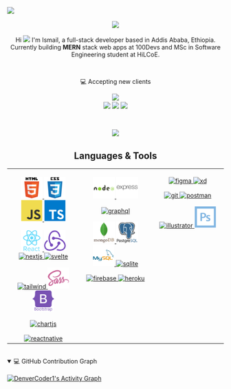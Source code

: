 <br>
<img align="center" src="https://user-images.githubusercontent.com/78016027/170264246-0c1093bd-7d2d-4ecf-8112-6b9ad78dcd70.svg"/>
<br>
<br>
<div align="center">
    <img src="https://readme-typing-svg.herokuapp.com?font=Sora&duration=3000&color=03AAB4&background=FFFFFF00&center=true&lines=Software+Engineer;UI%2FUX+Designer;Design+and+Development">
</div>
<p align="center">Hi <img src="https://media.giphy.com/media/hvRJCLFzcasrR4ia7z/giphy.gif" width="15px"> I'm Ismail, a full-stack developer based in Addis Ababa, Ethiopia. <br>Currently 
<!-- <p>learning <strong>Flutter</strong> &</p> -->
building <strong>MERN</strong> stack web apps at 100Devs and MSc in Software Engineering student at HiLCoE. </p>
</div>

<br>
<p align="center">
💻 Accepting new clients
<br>
<p align='center'>
    <a href="mailto:ismailydev@gmail.com"><img height="30" src="https://img.shields.io/badge/-ismailydev@gmail.com-0d1117?logo=gmail&style=flat-square"></a>
    <br>
    <a href="https://www.linkedin.com/in/ismailydev"><img height="30" src="https://img.shields.io/badge/-ismailydev-0d1117?logo=linkedin&style=flat-square"></a>
    <a href="https://twitter.com/ismailydev"><img height="30" src="https://img.shields.io/badge/-ismailydev-0d1117?logo=twitter&style=flat-square"></a>
    <a href="https://github.com/ismailydev"><img height="30" src="https://img.shields.io/badge/-ismailydev-0d1117?logo=github&style=flat-square"></a>
</p>
<!-- <p align="center"> Check out <a href="https://ismailydev.netlify.app">my portfolio</a> for more information!</p> -->

<br>
<p align="center">
<img src="https://github-readme-streak-stats.herokuapp.com?user=ismailydev&theme=tokyonight&hide_border=true&date_format=M%20j%5B%2C%20Y%5D&background=0d1117&ring=03AAB4&border=03AAB4&dates=648688&fire=03AAB4&currStreakLabel=03AAB4&currStreakNum=03AAB4&sideLabels=AFE4E8&sideNums=AFE4E8">

<!-- <img src="https://github-readme-stats.vercel.app/api?username=ismailydev&show_icons=true&title_color=03AAB4&icon_color=03AAB4&text_color=AFE4E8&bg_color=0d1117"> -->

<h2 align="center" color="white">Languages & Tools</h2>

<div align="center">
<table>
	<tr>
		<td valign="top" width="33%">
			<br>
			<div align="center" >
<a href="https://www.w3.org/html/" target="_blank" rel="noreferrer"> <img src="https://raw.githubusercontent.com/devicons/devicon/master/icons/html5/html5-original-wordmark.svg" alt="html5" width="50" height="50"/>
</a>
<a href="https://www.w3schools.com/css/" target="_blank" rel="noreferrer"> <img src="https://raw.githubusercontent.com/devicons/devicon/master/icons/css3/css3-original-wordmark.svg" alt="css3" width="50" height="50"/>
</a>
<a href="https://developer.mozilla.org/en-US/docs/Web/JavaScript" target="_blank" rel="noreferrer"> <img src="https://raw.githubusercontent.com/devicons/devicon/master/icons/javascript/javascript-original.svg" alt="javascript" width="50" height="50"/>
</a>
<a href="https://www.typescriptlang.org/" target="_blank" rel="noreferrer"> <img src="https://raw.githubusercontent.com/devicons/devicon/master/icons/typescript/typescript-original.svg" alt="typescript" width="50" height="50"/>
</a>
<br>
<br>
<a href="https://reactjs.org/" target="_blank" rel="noreferrer"> <img src="https://raw.githubusercontent.com/devicons/devicon/master/icons/react/react-original-wordmark.svg" alt="react" width="50" height="50"/>
</a>
<a href="https://redux.js.org" target="_blank" rel="noreferrer"> <img src="https://raw.githubusercontent.com/devicons/devicon/master/icons/redux/redux-original.svg" alt="redux" width="50" height="50"/>
</a>
<a href="https://nextjs.org/" target="_blank" rel="noreferrer"> <img src="https://cdn.worldvectorlogo.com/logos/nextjs-2.svg" alt="nextjs" width="50" height="50"/>
</a>
<a href="https://svelte.dev" target="_blank" rel="noreferrer"> <img src="https://upload.wikimedia.org/wikipedia/commons/1/1b/Svelte_Logo.svg" alt="svelte" width="50" height="50"/>
</a>
<br>
<br>
<a href="https://tailwindcss.com/" target="_blank" rel="noreferrer"> <img src="https://www.vectorlogo.zone/logos/tailwindcss/tailwindcss-icon.svg" alt="tailwind" width="50" height="50"/>
</a>
<a href="https://sass-lang.com" target="_blank" rel="noreferrer"> <img src="https://raw.githubusercontent.com/devicons/devicon/master/icons/sass/sass-original.svg" alt="sass" width="50" height="50"/>
</a>
<a href="https://getbootstrap.com" target="_blank" rel="noreferrer"> <img src="https://raw.githubusercontent.com/devicons/devicon/master/icons/bootstrap/bootstrap-plain-wordmark.svg" alt="bootstrap" width="50" height="50"/>
<br>
<br>
</a>
<a href="https://www.chartjs.org" target="_blank" rel="noreferrer"> <img src="https://www.chartjs.org/media/logo-title.svg" alt="chartjs" width="50" height="50"/>
</a>
<br>
<br>
<a href="https://reactnative.dev/" target="_blank" rel="noreferrer"> <img src="https://reactnative.dev/img/header_logo.svg" alt="reactnative" width="50" height="50"/>
</a>
			</div>
		</td>		
		<td valign="top" width="33%">
			<br>
			 <div align="center">
<a href="https://nodejs.org" target="_blank" rel="noreferrer"> <img src="https://raw.githubusercontent.com/devicons/devicon/master/icons/nodejs/nodejs-original-wordmark.svg" alt="nodejs" width="50" height="50"/>
</a>
<a href="https://expressjs.com" target="_blank" rel="noreferrer"> <img src="https://raw.githubusercontent.com/devicons/devicon/master/icons/express/express-original-wordmark.svg" alt="express" width="50" height="50"/>
</a>
<br>
<br>
<a href="https://graphql.org" target="_blank" rel="noreferrer"> <img src="https://www.vectorlogo.zone/logos/graphql/graphql-icon.svg" alt="graphql" width="50" height="50"/>
</a>
<br>
<br>
<a href="https://www.mongodb.com/" target="_blank" rel="noreferrer"> <img src="https://raw.githubusercontent.com/devicons/devicon/master/icons/mongodb/mongodb-original-wordmark.svg" alt="mongodb" width="50" height="50"/>
</a>
<a href="https://www.postgresql.org" target="_blank" rel="noreferrer"> <img src="https://raw.githubusercontent.com/devicons/devicon/master/icons/postgresql/postgresql-original-wordmark.svg" alt="postgresql" width="50" height="50"/>
</a>
<br>
<a href="https://www.mysql.com/" target="_blank" rel="noreferrer"> <img src="https://raw.githubusercontent.com/devicons/devicon/master/icons/mysql/mysql-original-wordmark.svg" alt="mysql" width="50" height="50"/>
</a>
<a href="https://www.sqlite.org/" target="_blank" rel="noreferrer"> <img src="https://www.vectorlogo.zone/logos/sqlite/sqlite-icon.svg" alt="sqlite" width="50" height="50"/>
</a>
<br>
<br>
<a href="https://firebase.google.com/" target="_blank" rel="noreferrer"> <img src="https://www.vectorlogo.zone/logos/firebase/firebase-icon.svg" alt="firebase" width="50" height="50"/>
</a>
<a href="https://heroku.com" target="_blank" rel="noreferrer"> <img src="https://www.vectorlogo.zone/logos/heroku/heroku-icon.svg" alt="heroku" width="50" height="50"/>
</a>
			</div>
		</td>
        <td valign="top" width="33%">
			<br>
			 <div align="center">
<a href="https://www.figma.com/" target="_blank" rel="noreferrer"> <img src="https://www.vectorlogo.zone/logos/figma/figma-icon.svg" alt="figma" width="50" height="50"/>
</a>
<a href="https://www.adobe.com/products/xd.html" target="_blank" rel="noreferrer"> <img src="https://cdn.worldvectorlogo.com/logos/adobe-xd.svg" alt="xd" width="50" height="50"/>
</a>
<br>
<br>
<a href="https://git-scm.com/" target="_blank" rel="noreferrer"> <img src="https://www.vectorlogo.zone/logos/git-scm/git-scm-icon.svg" alt="git" width="50" height="50"/>
</a>
<a href="https://postman.com" target="_blank" rel="noreferrer"> <img src="https://www.vectorlogo.zone/logos/getpostman/getpostman-icon.svg" alt="postman" width="50" height="50"/>
</a>
<br>
<br>
<a href="https://www.adobe.com/in/products/illustrator.html" target="_blank" rel="noreferrer"> <img src="https://www.vectorlogo.zone/logos/adobe_illustrator/adobe_illustrator-icon.svg" alt="illustrator" width="50" height="50"/>
</a>
<a href="https://www.photoshop.com/en" target="_blank" rel="noreferrer"> <img src="https://raw.githubusercontent.com/devicons/devicon/master/icons/photoshop/photoshop-line.svg" alt="photoshop" width="50" height="50"/>
</a>
<br>
<br>	
			</div>
		</td>
	</tr>
</table>
</div>

</br>

<!-- <p align="center">
 <img src="https://raw.githubusercontent.com/8bithemant/8bithemant/master/svg/dev/languages/html.svg" alt="Twitter" style="vertical-align:top; margin:4px"><img src="https://raw.githubusercontent.com/8bithemant/8bithemant/master/svg/dev/languages/csharp.svg"alt="Twitter" style="vertical-align:top; margin:4px"><img src="https://raw.githubusercontent.com/8bithemant/8bithemant/master/svg/dev/languages/js.svg" alt="Twitter" style="vertical-align:top; margin:4px"><img src="https://raw.githubusercontent.com/8bithemant/8bithemant/master/svg/dev/languages/python.svg" alt="Twitter" style="vertical-align:top; margin:4px"><img src="https://raw.githubusercontent.com/8bithemant/8bithemant/master/svg/dev/frameworks/react.svg" alt="Twitter" style="vertical-align:top; margin:4px"><img src="https://raw.githubusercontent.com/8bithemant/8bithemant/master/svg/dev/frameworks/vue.svg" alt="Twitter" style="vertical-align:top; margin:4px"><img src="https://raw.githubusercontent.com/8bithemant/8bithemant/master/svg/dev/misc/chrome.svg" alt="Twitter" style="vertical-align:top; margin:4px"><img src="https://raw.githubusercontent.com/8bithemant/8bithemant/master/svg/dev/misc/cloud.svg" alt="Twitter" style="vertical-align:top; margin:4px"><img src="https://raw.githubusercontent.com/8bithemant/8bithemant/master/svg/dev/misc/datascience.svg" alt="Twitter" style="vertical-align:top; margin:4px"><img src="https://raw.githubusercontent.com/8bithemant/8bithemant/master/svg/dev/services/aws.svg" alt="Twitter" style="vertical-align:top; margin:4px"><img src="https://raw.githubusercontent.com/8bithemant/8bithemant/master/svg/dev/services/npm.svg" alt="Twitter" style="vertical-align:top; margin:4px"><img src="https://raw.githubusercontent.com/8bithemant/8bithemant/master/svg/dev/services/gcp.svg" alt="Twitter" style="vertical-align:top; margin:4px"><img src="https://raw.githubusercontent.com/8bithemant/8bithemant/master/svg/dev/tools/bash.svg" alt="Twitter" style="vertical-align:top; margin:4px"><img src="https://raw.githubusercontent.com/8bithemant/8bithemant/master/svg/dev/tools/bash.svg" alt="Twitter" style="vertical-align:top; margin:4px"><img src="https://raw.githubusercontent.com/8bithemant/8bithemant/master/svg/dev/tools/visualstudio_code.svg" alt="Twitter" style="vertical-align:top; margin:4px">

</p> -->

<!-- <a href="https://github.com/ashwanisng/Covid-19-Data-Analysis">
  <img align="center" src="https://github-readme-stats.vercel.app/api/pin/?username=ashwanisng&repo=Covid-19-Data-Analysis&theme=radical" />
</a> -->

<!-- https://github.com/ashutosh00710/github-readme-activity-graph -->

<details width="50%" open>
  <summary>💻 GitHub Contribution Graph</summary>
  <br/>
    <a href="https://github.com/ashutosh00710/github-readme-activity-graph"><img alt="DenverCoder1's Activity Graph" src="https://denvercoder1-activity-graph.herokuapp.com/graph/?username=ismailydev&bg_color=0d1117&color=AFE4E8&line=03AAB4&point=F4F4F4&hide_border=false" /></a>
</details>
